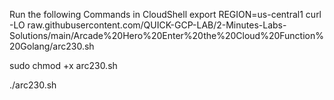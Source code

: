 Run the following Commands in CloudShell
export REGION=us-central1
curl -LO raw.githubusercontent.com/QUICK-GCP-LAB/2-Minutes-Labs-Solutions/main/Arcade%20Hero%20Enter%20the%20Cloud%20Function%20Golang/arc230.sh

sudo chmod +x arc230.sh

./arc230.sh